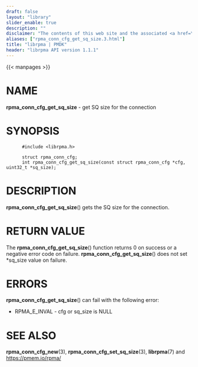```yaml
---
draft: false
layout: "library"
slider_enable: true
description: ""
disclaimer: "The contents of this web site and the associated <a href=\"https://github.com/pmem\">GitHub repositories</a> are BSD-licensed open source."
aliases: ["rpma_conn_cfg_get_sq_size.3.html"]
title: "librpma | PMDK"
header: "librpma API version 1.1.1"
---
```

{{< manpages >}}

[comment]: <> (SPDX-License-Identifier: BSD-3-Clause)
[comment]: <> (Copyright 2020-2023, Intel Corporation)

# NAME

**rpma_conn_cfg_get_sq_size** - get SQ size for the connection

# SYNOPSIS

          #include <librpma.h>

          struct rpma_conn_cfg;
          int rpma_conn_cfg_get_sq_size(const struct rpma_conn_cfg *cfg, uint32_t *sq_size);

# DESCRIPTION

**rpma_conn_cfg_get_sq_size**() gets the SQ size for the connection.

# RETURN VALUE

The **rpma_conn_cfg_get_sq_size**() function returns 0 on success or a
negative error code on failure. **rpma_conn_cfg_get_sq_size**() does not
set \*sq_size value on failure.

# ERRORS

**rpma_conn_cfg_get_sq_size**() can fail with the following error:

-   RPMA_E\_INVAL - cfg or sq_size is NULL

# SEE ALSO

**rpma_conn_cfg_new**(3), **rpma_conn_cfg_set_sq_size**(3),
**librpma**(7) and https://pmem.io/rpma/
